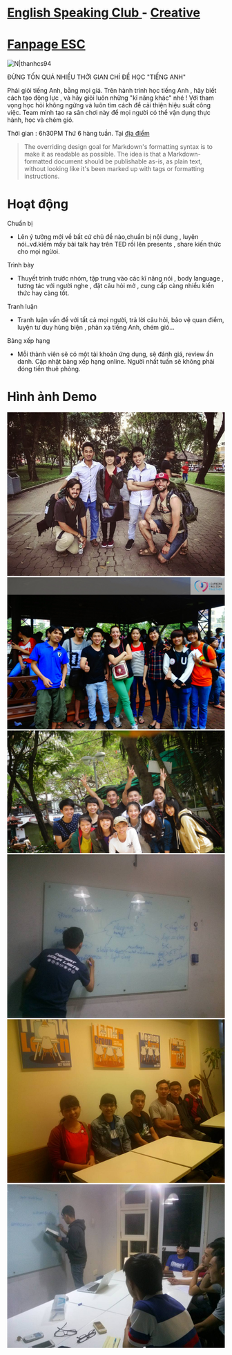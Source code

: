 # [English Speaking Club ](http://link.com/) - [Creative](link.com)
# [Fanpage ESC](https://www.facebook.com/groups/choivahoc/) 

![N|thanhcs94](https://scontent-hkg3-1.xx.fbcdn.net/v/t1.0-9/10006381_1520162891600546_6966886499721353432_n.jpg?oh=aeb46063f29e5d75b495dc0bccd09a60&oe=58763209)

ĐỪNG TỐN QUÁ NHIỀU THỜI GIAN CHỈ ĐỂ HỌC "TIẾNG ANH"

Phải giỏi tiếng Anh, bằng mọi giá. Trên hành trình học tiếng Anh , hãy biết cách tạo động lực , và hãy giỏi luôn những "kĩ năng khác" nhé ! Với tham vọng học hỏi không ngừng và luôn tìm cách để cải thiện hiệu suất công việc.
Team mình tạo ra sân chơi này để mọi người có thể vận dụng thực hành, học và chém gió.

Thời gian : 6h30PM Thứ 6 hàng tuần. Tại  [địa điểm](https://www.google.com/maps/place/Think+in+a+box+-+Coffee+shop/@10.7632016,106.693533,18z/data=!4m8!1m2!2m1!1zMjcgTmd1eeG7hW4gS2jhuq9jIE5odSwgUC4gQ8O0IEdpYW5nLCBRdeG6rW4gMSwgVFAuIEhDTQ!3m4!1s0x31752f16aec01c07:0xc9af0d5220dcd463!8m2!3d10.762718!4d106.693521)

> The overriding design goal for Markdown's
> formatting syntax is to make it as readable
> as possible. The idea is that a
> Markdown-formatted document should be
> publishable as-is, as plain text, without
> looking like it's been marked up with tags
> or formatting instructions.


# Hoạt động


Chuẩn bị
  - Lên ý tưởng mới về bất cứ chủ đề nào,chuẩn bị nội dung , luyện nói..vd.kiếm mấy bài talk hay trên TED rồi lên presents , share kiến thức cho mọi ngừoi.
  
Trình bày
  - Thuyết trình trước nhóm, tập trung vào các kĩ năng nói , body language , tương tác với người nghe , đặt câu hỏi mở , cung cấp càng nhiều kiến thức hay càng tốt.

Tranh luận
  - Tranh luận vấn đề với tất cả mọi người, trả lời câu hỏi, bảo vệ quan điểm, luyện tư duy hùng biện , phản xạ tiếng Anh, chém gió...
 
Bảng xếp hạng
  - Mỗi thành viên sẽ có một tài khoản ứng dụng, sẽ đánh giá, review ẩn danh. Cập nhật bảng xếp hạng online. Người nhất tuần sẽ không phải đóng tiền thuê phòng.



# Hình ảnh Demo
![N|thanhcs94](https://github.com/thanhcs94/clubenglish.landingpage/blob/master/img/portfolio/fullsize/1.jpg?raw=true)
![N|thanhcs94](https://github.com/thanhcs94/clubenglish.landingpage/blob/master/img/portfolio/fullsize/2.jpg?raw=true)
![N|thanhcs94](https://github.com/thanhcs94/clubenglish.landingpage/blob/master/img/portfolio/fullsize/3.jpg?raw=true)
![N|thanhcs94](https://github.com/thanhcs94/clubenglish.landingpage/blob/master/img/portfolio/fullsize/4.jpg?raw=true)
![N|thanhcs94](https://github.com/thanhcs94/clubenglish.landingpage/blob/master/img/portfolio/fullsize/5.jpg?raw=true)
![N|thanhcs94](https://github.com/thanhcs94/clubenglish.landingpage/blob/master/img/portfolio/fullsize/6.jpg?raw=true)

  
